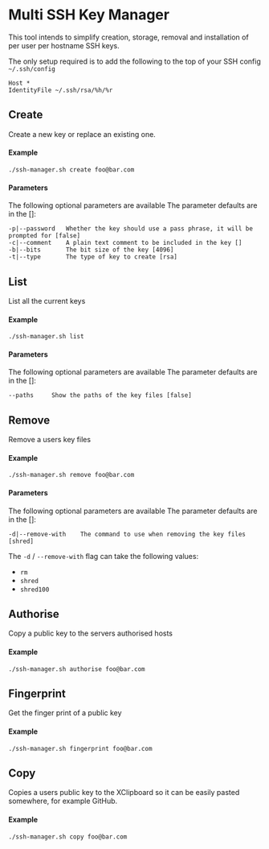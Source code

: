 # Multi SSH Key Manager

This tool intends to simplify creation, storage, removal and installation of per user per hostname SSH keys.

The only setup required is to add the following to the top of your SSH config `~/.ssh/config`

    Host *
    IdentityFile ~/.ssh/rsa/%h/%r

## Create

Create a new key or replace an existing one.

#### Example

    ./ssh-manager.sh create foo@bar.com

#### Parameters

The following optional parameters are available
The parameter defaults are in the []:

    -p|--password	Whether the key should use a pass phrase, it will be prompted for [false]
    -c|--comment	A plain text comment to be included in the key []
    -b|--bits		The bit size of the key [4096]
    -t|--type		The type of key to create [rsa]

## List

List all the current keys

#### Example

    ./ssh-manager.sh list

#### Parameters

The following optional parameters are available
The parameter defaults are in the []:

    --paths		Show the paths of the key files [false]


## Remove

Remove a users key files

#### Example

    ./ssh-manager.sh remove foo@bar.com

#### Parameters

The following optional parameters are available
The parameter defaults are in the []:

    -d|--remove-with	The command to use when removing the key files [shred]

The `-d` / `--remove-with` flag can take the following values:

- `rm`
- `shred`
- `shred100`


## Authorise

Copy a public key to the servers authorised hosts

#### Example

    ./ssh-manager.sh authorise foo@bar.com


## Fingerprint

Get the finger print of a public key

#### Example

    ./ssh-manager.sh fingerprint foo@bar.com

## Copy

Copies a users public key to the XClipboard so it can be easily pasted somewhere, for example GitHub.

#### Example

    ./ssh-manager.sh copy foo@bar.com
